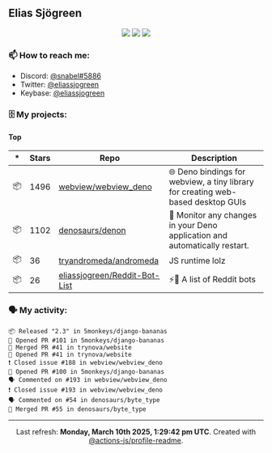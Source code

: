 ## Elias Sjögreen

<p align="center">
  <img src="https://img.shields.io/badge/🎂-dec. 2003-success" />
  <img src="https://img.shields.io/badge/🌎-Stockholm-informational" />
  <img src="https://img.shields.io/badge/👦-He/Him-informational" />
</p>

### 📫 How to reach me:

- Discord: [@snabel#5886](https://discord.com/users/267978757799673866)
- Twitter: [@eliassjogreen](https://twitter.com/eliassjogreen)
- Keybase: [@eliassjogreen](https://keybase.io/eliassjogreen)

### 🗄 My projects:

#### Top
|*|Stars|Repo|Description|
|---|---|---|---|
| 📦 | 1496 | [webview/webview_deno](https://github.com/webview/webview_deno) | 🌐 Deno bindings for webview, a tiny library for creating web-based desktop GUIs |
| 📦 | 1102 | [denosaurs/denon](https://github.com/denosaurs/denon) | 👀 Monitor any changes in your Deno application and automatically restart. |
| 📦 | 36 | [tryandromeda/andromeda](https://github.com/tryandromeda/andromeda) | JS runtime lolz |
| 📦 | 26 | [eliassjogreen/Reddit-Bot-List](https://github.com/eliassjogreen/Reddit-Bot-List) | ⚡️🤖 A list of Reddit bots |

### 🗣 My activity:

```
📦 Released "2.3" in 5monkeys/django-bananas
💪 Opened PR #101 in 5monkeys/django-bananas
🎉 Merged PR #41 in trynova/website
💪 Opened PR #41 in trynova/website
❗️ Closed issue #188 in webview/webview_deno
💪 Opened PR #100 in 5monkeys/django-bananas
🗣 Commented on #193 in webview/webview_deno
❗️ Closed issue #193 in webview/webview_deno
🗣 Commented on #54 in denosaurs/byte_type
🎉 Merged PR #55 in denosaurs/byte_type
```

------------
<p align="center">Last refresh: <b>Monday, March 10th 2025, 1:29:42 pm UTC</b>. Created with <a href=https://github.com/marketplace/actions/profile-readme>@actions-js/profile-readme</a>.</p>
